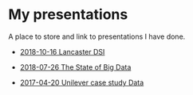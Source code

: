 # My presentations

A place to store and link to presentations I have done.

* [2018-10-16 Lancaster DSI](https://trianglegirl.github.io/presentations/2018-10-16-lancaster-dsi/2018-10-16-lancaster-dsi.html#1)

* [2018-07-26 The State of Big Data](https://trianglegirl.github.io/presentations/2018-07-26-the-state-of-big-data/the-state-of-big-data.html#1)

* [2017-04-20 Unilever case study Data](https://trianglegirl.github.io/presentations/2017-04-20-unilever-case-study/t2017-04-20-unilever-case-study#1)



